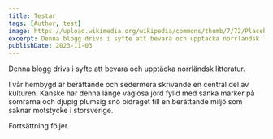 ```yaml
---
title: Testar
tags: [Author, test]
image: https://upload.wikimedia.org/wikipedia/commons/thumb/7/72/Placeholder_book.svg/1200px-Placeholder_book.svg.png
excerpt: Denna blogg drivs i syfte att bevara och upptäcka norrländsk litteratur och bilda kunskap om det vi kallar får hembygd. I vår hembygd är berättande och sedermera skrivande en central del av kulturen. Kanske har denna länge väglösa jord fylld med sanka marker på somrarna och djupig plumsig snö bidraget till en berättande miljö som saknar motstycke i storsverige.
publishDate: 2023-11-03
---
```

Denna blogg drivs i syfte att bevara och upptäcka norrländsk litteratur.

I vår hembygd är berättande och sedermera skrivande en central del av kulturen. Kanske har denna länge väglösa jord fylld med sanka marker på somrarna och djupig plumsig snö bidraget till en berättande miljö som saknar motstycke i storsverige.

Fortsättning följer.